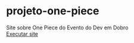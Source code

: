 # projeto-one-piece
 Site sobre One Piece do Evento do Dev em Dobro<br>
<a href="https://erick-caua.github.io/projeto-one-piece/" target='_blank'>Executar site</a>
